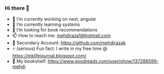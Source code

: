 
<!--
**mehhdiii/mehhdiii** is a ✨ _special_ ✨ repository because its `README.md` (this file) appears on your GitHub profile.

Here are some ideas to get you started:
-->
<!-- ![my flyer](https://user-images.githubusercontent.com/60067141/121791883-2b1c1f00-cc08-11eb-8b73-4d81ae1a8dcd.png)

 -->
### Hi there 👋

- 🔭 I’m currently working on nest, angular
- 🌱 I’m currently learning systems
- 👯 I’m looking for book recommendations
- 📫 How to reach me: mehdiraza1@hotmail.com
- 🏢 Secondary Account: https://github.com/mehdirazak
- ⚡ (serious) Fun fact: I write in my free time @ https://mklifejournal.blogspot.com/
- 📖 My bookshelf: https://www.goodreads.com/user/show/137288599-mehdi




